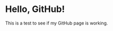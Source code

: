 <!DOCTYPE html>
<html lang="en">
<head>
    <meta charset="UTF-8">
    <meta name="viewport" content="width=device-width, initial-scale=1.0">
    <title>GitHub Page Test</title>
</head>
<body>
    <h1>Hello, GitHub!</h1>
    <p>This is a test to see if my GitHub page is working.</p>
</body>
</html>

